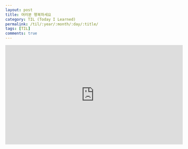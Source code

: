 ```yaml
---
layout: post
title: 여러분 행복하세요
category: TIL (Today I Learned)
permalink: /til/:year/:month/:day/:title/
tags: [TIL]
comments: true
---
```

<iframe width="560" height="315" src="https://www.youtube.com/embed/YnYn86gNbvQ" frameborder="0" allow="autoplay; encrypted-media" allowfullscreen></iframe>
